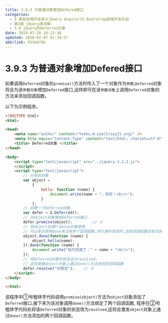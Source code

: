 ```yaml
---
title: 3.9.3 为普通对象增加Defered接口
categories: 
  - 5 疯狂前端开发讲义JQuery AngularJS Bootstrap前端开发实战
  - 第3章 jQuery库详解
  - 3.9 jQuery的Deferred对象
date: 2019-07-26 18:13:38
updated: 2020-02-07 01:34:57
abbrlink: 933ebf4b
---
```

# 3.9.3 为普通对象增加Defered接口 #
如果调用`Deferred`对象的`promise()`方法时传入了一个对象作为`参数`,`Deferred`对象将会为该`参数对象`增加`Deferred`接口,这样即可在该`参数对象`上调用`Deferred`对象的方法来添加回调函数。

以下为示例程序。
```html
<!DOCTYPE html>
<html>

<head>
    <meta name="author" content="Yeeku.H.Lee(CrazyIt.org)" />
    <meta http-equiv="Content-Type" content="text/html; charset=utf-8" />
    <title> Deferred对象 </title>
</head>

<body>
    <script type="text/javascript" src="../jquery-3.1.1.js">
    </script>
    <script type="text/javascript">
        // 已有的对象
        var object =
            {
                hello: function (name) {
                    document.write(name + "，您好！<br/>");
                }
            };
        // 创建一个Deferred对象
        var defer = $.Deferred();
        // 为object对象增加Deferred接口
        defer.promise(object);         // ①
        // 将object当成Promise对象使用
        // 可以多次调用done来注册多个回调函数,持久操作完成时,这些回调函数会依次执行.
        object.done(function (name) {
            object.hello(name);
        }).done(function (name) {
            document.write("执行完成了：" + name + "<br/>");
        });
        // 将Deferred对象的状态设为resolved，
        // 这将激发object对象上通过done()方法添加的回调函数
        defer.resolve("孙悟空");    // ②
    </script>
</body>

</html>
```
该程序中①号粗体字代码调用`promise(object)`方法为`object`对象添加了`Deferred`接口,接下来为该对象调用`done()`方法绑定了两个回调函数,
程序在②号粗体字代码处将该`Deferred`对象的状态改为`resolved`,这将会激发`object`对象上通过`done()`方法添加的两个回调函数。

